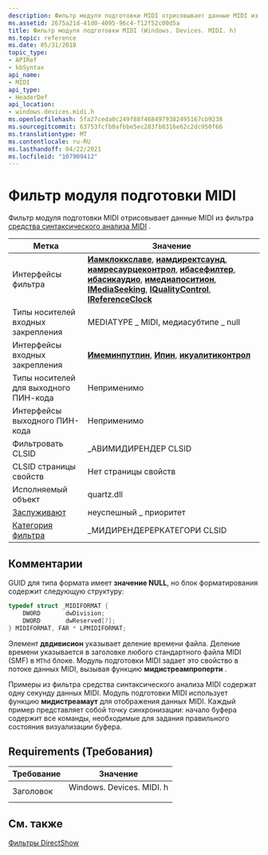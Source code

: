 ```yaml
---
description: Фильтр модуля подготовки MIDI отрисовывает данные MIDI из фильтра средства синтаксического анализа MIDI.
ms.assetid: 2675a21d-41d0-4095-96c4-f12f52c00d5a
title: Фильтр модуля подготовки MIDI (Windows. Devices. MIDI. h)
ms.topic: reference
ms.date: 05/31/2018
topic_type:
- APIRef
- kbSyntax
api_name:
- MIDI
api_type:
- HeaderDef
api_location:
- windows.devices.midi.h
ms.openlocfilehash: 5fa27ceda0c249f88f4684979382495167cb9238
ms.sourcegitcommit: 63753fcfb0afbbe5ec283fb8316e62c2dc950f66
ms.translationtype: MT
ms.contentlocale: ru-RU
ms.lasthandoff: 04/22/2021
ms.locfileid: "107909412"
---
```

# <a name="midi-renderer-filter"></a>Фильтр модуля подготовки MIDI

Фильтр модуля подготовки MIDI отрисовывает данные MIDI из фильтра [средства синтаксического анализа MIDI](midi-parser-filter.md) .



| Метка | Значение |
|------------------------------------------|--------------------------------------------------------------------------------------------------------------------------------------------------------------------------------------------------------------------------------------------------------------------------------------------------------------------------------------------------------------------------------------|
| Интерфейсы фильтра                        | [**Иамклоккславе**](/windows/desktop/api/Strmif/nn-strmif-iamclockslave), [**иамдиректсаунд**](/previous-versions/windows/desktop/api/Amaudio/nn-amaudio-iamdirectsound), [**иамресаурцеконтрол**](/windows/desktop/api/Strmif/nn-strmif-iamresourcecontrol), [**ибасефилтер**](/windows/desktop/api/Strmif/nn-strmif-ibasefilter), [**ибасикаудио**](/windows/desktop/api/Control/nn-control-ibasicaudio), [**имедиапоситион**](/windows/desktop/api/Control/nn-control-imediaposition), [**IMediaSeeking**](/windows/desktop/api/Strmif/nn-strmif-imediaseeking), [**IQualityControl**](/windows/desktop/api/Strmif/nn-strmif-iqualitycontrol), [**IReferenceClock**](/windows/desktop/api/Strmif/nn-strmif-ireferenceclock) |
| Типы носителей входных закрепления                    | MEDIATYPE \_ MIDI, медиасубтипе \_ null                                                                                                                                                                                                                                                                                                                                                  |
| Интерфейсы входных закрепления                     | [**Имеминпутпин**](/windows/desktop/api/Strmif/nn-strmif-imeminputpin), [**Ипин**](/windows/desktop/api/Strmif/nn-strmif-ipin), [**икуалитиконтрол**](/windows/desktop/api/Strmif/nn-strmif-iqualitycontrol)                                                                                                                                                                                                                                                                               |
| Типы носителей для выходного ПИН-кода                   | Неприменимо                                                                                                                                                                                                                                                                                                                                                                       |
| Интерфейсы выходного ПИН-кода                    | Неприменимо                                                                                                                                                                                                                                                                                                                                                                       |
| Фильтровать CLSID                             | \_АВИМИДИРЕНДЕР CLSID                                                                                                                                                                                                                                                                                                                                                                 |
| CLSID страницы свойств                      | Нет страницы свойств                                                                                                                                                                                                                                                                                                                                                                     |
| Исполняемый объект                               | quartz.dll                                                                                                                                                                                                                                                                                                                                                                           |
| [Заслуживают](merit.md)                       | неуспешный \_ приоритет                                                                                                                                                                                                                                                                                                                                                                     |
| [Категория фильтра](filter-categories.md) | \_МИДИРЕНДЕРЕРКАТЕГОРИ CLSID                                                                                                                                                                                                                                                                                                                                                          |



 

## <a name="remarks"></a>Комментарии

GUID для типа формата имеет **значение NULL**, но блок форматирования содержит следующую структуру:


```C++
typedef struct _MIDIFORMAT {
    DWORD       dwDivision;
    DWORD       dwReserved[7];
} MIDIFORMAT, FAR * LPMIDIFORMAT;
```



Элемент **двдивисион** указывает деление времени файла. Деление времени указывается в заголовке любого стандартного файла MIDI (SMF) в `MThd` блоке. Модуль подготовки MIDI задает это свойство в потоке данных MIDI, вызывая функцию **мидистреампроперти** .

Примеры из фильтра средства синтаксического анализа MIDI содержат одну секунду данных MIDI. Модуль подготовки MIDI использует функцию **мидистреамаут** для отображения данных MIDI. Каждый пример представляет собой точку синхронизации: начало буфера содержит все команды, необходимые для задания правильного состояния визуализации буфера.

## <a name="requirements"></a>Requirements (Требования)



| Требование | Значение |
|-------------------|---------------------------------------------------------------------------------------------------|
| Заголовок<br/> | <dl> <dt>Windows. Devices. MIDI. h</dt> </dl> |



## <a name="see-also"></a>См. также

<dl> <dt>

[Фильтры DirectShow](directshow-filters.md)
</dt> </dl>

 

 




